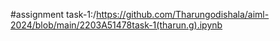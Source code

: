 #assignment task-1:/https://github.com/Tharungodishala/aiml-2024/blob/main/2203A51478task-1(tharun.g).ipynb
